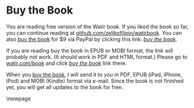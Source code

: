# Buy the Book

You are reading free version of the Watir book. If you liked the book so far, you can continue reading at [github.com/zeljkofilipin/watirbook](https://github.com/zeljkofilipin/watirbook). You can also [buy the book] for $9 via PayPal by clicking this link: *[buy the book]*.

If you are reading buy the book in EPUB or MOBI format, the link will probably not work. (It should work in PDF and HTML format.) Please go to [watir.com/book](http://watir.com/book/) and click *[buy the book]* link there.

When you [buy the book], I will send it to you in PDF, EPUB (iPad, iPhone, iPod) and MOBI (Kindle) format via e-mail. Since the book is not finished yet, you will get all updates to the book for free.

[buy the book]: https://www.paypal.com/cgi-bin/webscr?cmd=_s-xclick&hosted_button_id=WVJATC56MJS3N

\newpage

